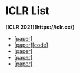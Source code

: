 <h1>ICLR List</h1>
<strong>[ICLR 2021](https://iclr.cc/)</strong>

<ul>
<li> <a href="">[paper]</a>
<li><a href="">[paper]</a><a href="">[code]</a>
<li><a href="">[paper]</a>
<li><a href="">[paper]</a>
<li><a href="">[paper]</a>

</ul>


